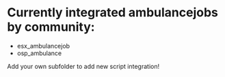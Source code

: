 # Currently integrated ambulancejobs by community:
- esx_ambulancejob
- osp_ambulance

Add your own subfolder to add new script integration!
